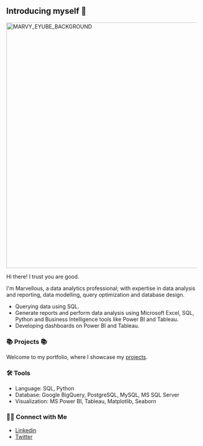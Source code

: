 ## Introducing myself :information_desk_person: 
<img width="650" alt="MARVY_EYUBE_BACKGROUND" src="https://github.com/Marvykeys/Marvykeys/assets/130637591/049b857f-18fb-4587-b32b-ecde9afcac2a">


Hi there! I trust you are good.

I'm Marvellous, a data analytics professional; with expertise in data analysis and reporting, data modelling, query optimization and database design. 

- Querying data using SQL.
- Generate reports and perform data analysis using Microsoft Excel, SQL, Python and Business Intelligence tools like Power BI and Tableau.
- Developing dashboards on Power BI and Tableau.

### :books: Projects :books:

Welcome to my portfolio, where I showcase my [projects]().

### 🛠️ Tools

- Language: SQL, Python
- Database: Google BigQuery, PostgreSQL, MySQL, MS SQL Server
- Visualization: MS Power BI, Tableau, Matplotlib, Seaborn

### 👋🏻 Connect with Me

- [Linkedin](https://www.linkedin.com/in/marvellous-eyube-795444225/)
- [Twitter](https://twitter.com/Marvy_U)
<!--
**Marvykeys** is a ✨ _special_ ✨ repository because its `README.md` (this file) appears on your GitHub profile.

Here are some ideas to get you started:

- 🔭 I’m currently working on ...
- 🌱 I’m currently learning ...
- 👯 I’m looking to collaborate on ...
- 🤔 I’m looking for help with ...
- 💬 Ask me about ...
- 📫 How to reach me: ...
- 😄 Pronouns: ...
- ⚡ Fun fact: ...
-->
